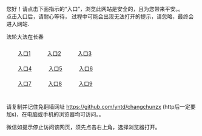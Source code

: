 您好！请点击下面指示的“入口”，浏览此网站是安全的，且为您带来平安。。 <br/>
点击入口后，请耐心等待， 过程中可能会出现无法打开的提示，请忽略，最终会进入网站. </br>

法轮大法在长春<br/>
<div style="padding:10px"><a style="margin:20px" target="_blank" href="https://d1xen8x2nz38xh.cloudfront.net/2Qpsp?rxmcuci" id="ccLink1" rel="nofollow">入口1</a> <a target="_blank" style="margin:20px" href="https://d3dsvqbc30rl8y.cloudfront.net/2Qpsp?xdths" id="ccLink2" rel="nofollow">入口2</a> <a style="margin:20px" target="_blank" href="https://d2cgdvekd8m1wo.cloudfront.net/2Qpsp?xoart" id="ccLink3" rel="nofollow">入口3</a></div>

<div style="padding:10px" ><a style="margin:20px" target="_blank" href="https://d1xen8x2nz38xh.cloudfront.net/2Qpsp?rxmcuci" id="ccLink4" rel="nofollow">入口4</a> <a style="margin:20px" href="https://d3dsvqbc30rl8y.cloudfront.net/2Qpsp?xdths" target="_blank" id="ccLink5" rel="nofollow">入口5</a> <a style="margin:20px" href="https://d2cgdvekd8m1wo.cloudfront.net/2Qpsp?xoart" target="_blank" id="ccLink6" rel="nofollow">入口6</a></div>

<div style="padding:10px"><a style="margin:20px" target="_blank" href="https://d1xen8x2nz38xh.cloudfront.net/2Qpsp?rxmcuci" id="ccLink7" rel="nofollow">入口7</a> <a style="margin:20px" href="https://d3dsvqbc30rl8y.cloudfront.net/2Qpsp?xdths" target="_blank" id="ccLink8" rel="nofollow">入口8</a> <a style="margin:20px" target="_blank" href="https://d2cgdvekd8m1wo.cloudfront.net/2Qpsp?xoart" id="ccLink9" rel="nofollow">入口9</a></div>

<br/>



请复制并记住免翻墙网址 https://github.com/yntd/changchunzx (http后一定要加s)，在电脑或手机的浏览器均可访问。。<br/>

微信如提示停止访问该网页，须先点击右上角，选择浏览器打开。
